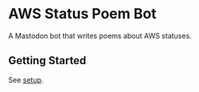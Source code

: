 # AWS Status Poem Bot

A Mastodon bot that writes poems about AWS statuses.

## Getting Started

See [setup](./SETUP.md).

